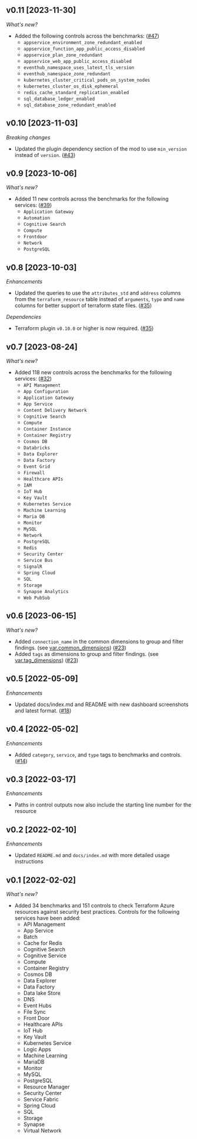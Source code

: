 ## v0.11 [2023-11-30]

_What's new?_

- Added the following controls across the benchmarks: ([#47](https://github.com/turbot/steampipe-mod-terraform-azure-compliance/pull/47))
  - `appservice_environment_zone_redundant_enabled`
  - `appservice_function_app_public_access_disabled`
  - `appservice_plan_zone_redundant`
  - `appservice_web_app_public_access_disabled`
  - `eventhub_namespace_uses_latest_tls_version`
  - `eventhub_namespace_zone_redundant`
  - `kubernetes_cluster_critical_pods_on_system_nodes`
  - `kubernetes_cluster_os_disk_ephemeral`
  - `redis_cache_standard_replication_enabled`
  - `sql_database_ledger_enabled`
  - `sql_database_zone_redundant_enabled`

## v0.10 [2023-11-03]

_Breaking changes_

- Updated the plugin dependency section of the mod to use `min_version` instead of `version`. ([#43](https://github.com/turbot/steampipe-mod-terraform-azure-compliance/pull/43))

## v0.9 [2023-10-06]

_What's new?_

- Added 11 new controls across the benchmarks for the following services: ([#39](https://github.com/turbot/steampipe-mod-terraform-azure-compliance/pull/39))
  - `Application Gateway`
  - `Automation`
  - `Cognitive Search`
  - `Compute`
  - `Frontdoor`
  - `Network`
  - `PostgreSQL`

## v0.8 [2023-10-03]

_Enhancements_

- Updated the queries to use the `attributes_std` and `address` columns from the `terraform_resource` table instead of `arguments`, `type` and `name` columns for better support of terraform state files. ([#35](https://github.com/turbot/steampipe-mod-terraform-azure-compliance/pull/35))

_Dependencies_

- Terraform plugin `v0.10.0` or higher is now required. ([#35](https://github.com/turbot/steampipe-mod-terraform-azure-compliance/pull/35))

## v0.7 [2023-08-24]

_What's new?_

- Added 118 new controls across the benchmarks for the following services: ([#32](https://github.com/turbot/steampipe-mod-terraform-azure-compliance/pull/32))
  - `API Management`
  - `App Configuration`
  - `Application Gateway`
  - `App Service`
  - `Content Delivery Network`
  - `Cognitive Search`
  - `Compute`
  - `Container Instance`
  - `Container Registry`
  - `Cosmos DB`
  - `Databricks`
  - `Data Explorer`
  - `Data Factory`
  - `Event Grid`
  - `Firewall`
  - `Healthcare APIs`
  - `IAM`
  - `IoT Hub`
  - `Key Vault`
  - `Kubernetes Service`
  - `Machine Learning`
  - `Maria DB`
  - `Monitor`
  - `MySQL`
  - `Network`
  - `PostgreSQL`
  - `Redis`
  - `Security Center`
  - `Service Bus`
  - `SignalR`
  - `Spring Cloud`
  - `SQL`
  - `Storage`
  - `Synapse Analytics`
  - `Web PubSub`

## v0.6 [2023-06-15]

_What's new?_

- Added `connection_name` in the common dimensions to group and filter findings. (see [var.common_dimensions](https://hub.steampipe.io/mods/turbot/terraform_azure_compliance/variables)) ([#23](https://github.com/turbot/steampipe-mod-terraform-azure-compliance/pull/23))
- Added `tags` as dimensions to group and filter findings. (see [var.tag_dimensions](https://hub.steampipe.io/mods/turbot/terraform_azure_compliance/variables)) ([#23](https://github.com/turbot/steampipe-mod-terraform-azure-compliance/pull/23))

## v0.5 [2022-05-09]

_Enhancements_

- Updated docs/index.md and README with new dashboard screenshots and latest format. ([#18](https://github.com/turbot/steampipe-mod-terraform-azure-compliance/pull/18))

## v0.4 [2022-05-02]

_Enhancements_

- Added `category`, `service`, and `type` tags to benchmarks and controls. ([#14](https://github.com/turbot/steampipe-mod-terraform-azure-compliance/pull/14))

## v0.3 [2022-03-17]

_Enhancements_

- Paths in control outputs now also include the starting line number for the resource

## v0.2 [2022-02-10]

_Enhancements_

- Updated `README.md` and `docs/index.md` with more detailed usage instructions

## v0.1 [2022-02-02]

_What's new?_

- Added 34 benchmarks and 151 controls to check Terraform Azure resources against security best practices. Controls for the following services have been added:
  - API Management
  - App Service
  - Batch
  - Cache for Redis
  - Cognitive Search
  - Cognitive Service
  - Compute
  - Container Registry
  - Cosmos DB
  - Data Explorer
  - Data Factory
  - Data lake Store
  - DNS
  - Event Hubs
  - File Sync
  - Front Door
  - Healthcare APIs
  - IoT Hub
  - Key Vault
  - Kubernetes Service
  - Logic Apps
  - Machine Learning
  - MariaDB
  - Monitor
  - MySQL
  - PostgreSQL
  - Resource Manager
  - Security Center
  - Service Fabric
  - Spring Cloud
  - SQL
  - Storage
  - Synapse
  - Virtual Network
